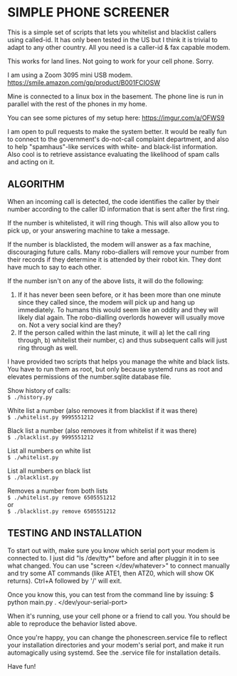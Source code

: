 SIMPLE PHONE SCREENER
=====================

This is a simple set of scripts that lets you whitelist and blacklist callers using called-id. It has only been tested
in the US but I think it is trivial to adapt to any other country. All you need is a caller-id & fax capable modem.

This works for land lines. Not going to work for your cell phone. Sorry.

I am using a Zoom 3095 mini USB modem. https://smile.amazon.com/gp/product/B001FCIOSW

Mine is connected to a linux box in the basement. The phone line is run in parallel with the rest of the phones in my
home.

You can see some pictures of my setup here: https://imgur.com/a/OFWS9

I am open to pull requests to make the system better. It would be really fun to connect to the government's do-not-call
complaint department, and also to help "spamhaus"-like services with white- and black-list information. Also cool is to 
retrieve assistance evaluating the likelihood of spam calls and acting on it.



ALGORITHM
---------


When an incoming call is detected, the code identifies the caller by their number according to the caller ID information
that is sent after the first ring.

If the number is whitelisted, it will ring though. This will also allow you to pick up, or your answering machine to 
take a message.

If the number is blacklisted, the modem will answer as a fax machine, discouraging future calls. Many robo-diallers will
remove your number from their records if they determine it is attended by their robot kin. They dont have much to say to
each other.

If the number isn't on any of the above lists, it will do the following:
  1. If it has never been seen before, or it has been more than one minute since they called since, the modem
     will pick up and hang up immediately. To humans this would seem like an oddity and they will likely dial again.
     The robo-dialling overlords however will usually move on. Not a very social kind are they?
  2. If the person called within the last minute, it will
            a) let the call ring through,
            b) whitelist their number,
            c) and thus subsequent calls will just ring through as well.

I have provided two scripts that helps you manage the white and black lists. You have to run them as root, but only
because systemd runs as root and elevates permissions of the number.sqlite database file.

Show history of calls: <br/>
`$ ./history.py`

White list a number (also removes it from blacklist if it was there) <br/>
`$ ./whitelist.py 9995551212`

Black list a number (also removes it from whitelist if it was there) <br/>
`$ ./blacklist.py 9995551212`

List all numbers on white list <br/>
`$ ./whitelist.py`

List all numbers on black list <br/>
`$ ./blacklist.py`

Removes a number from both lists <br/>
`$ ./whitelist.py remove 6505551212` <br/>
 or <br/>
`$ ./blacklist.py remove 6505551212`



TESTING AND INSTALLATION
------------------------

To start out with, make sure you know which serial port your modem is connected to. I just did "ls /dev/tty*" before
and after pluggin it in to see what changed. You can use "screen </dev/whatever>" to connect manually and try some
AT commands (like ATE1, then ATZ0, which will show OK returns). Ctrl+A followed by '/' will exit.

Once you know this, you can test from the command line by issuing:
$ python main.py . </dev/your-serial-port>

When it's running, use your cell phone or a friend to call you. You should be able to reproduce the behavior listed
above.

Once you're happy, you can change the phonescreen.service file to reflect your installation directories and your modem's
serial port, and make it run automagically using systemd. See the .service file for installation details.



Have fun!
